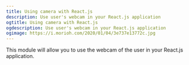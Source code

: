 ```yaml
---
title: Using camera with React.js
description: Use user's webcam in your React.js application
ogtitle: Using camera with React.js
ogdescription: Use user's webcam in your React.js application
ogimage: https://i.morioh.com/2020/01/04/3e737e13772c.jpg
---
```


This module will allow you to use the webcam of the user in your React.js application.